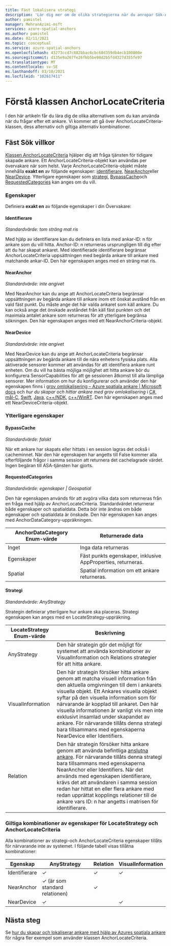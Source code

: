 ```yaml
---
title: Fäst lokalisera strategi
description: 'Lär dig mer om de olika strategierna när du anropar Sök-API: et'
author: pamistel
manager: MehranAzimi-msft
services: azure-spatial-anchors
ms.author: pamistel
ms.date: 02/11/2021
ms.topic: conceptual
ms.service: azure-spatial-anchors
ms.openlocfilehash: 43273ccd7c882bbac6cbc68d359db4ecb100800e
ms.sourcegitcommit: d135e9a267fe26fbb5be98d2b5fd4327d355fe97
ms.translationtype: MT
ms.contentlocale: sv-SE
ms.lasthandoff: 03/10/2021
ms.locfileid: "102617411"
---
```

# <a name="understanding-the-anchorlocatecriteria-class"></a>Förstå klassen AnchorLocateCriteria
I den här artikeln får du lära dig de olika alternativen som du kan använda när du frågar efter ett ankare. Vi kommer att gå över AnchorLocateCriteria-klassen, dess alternativ och giltiga alternativ kombinationer.

## <a name="anchor-locate-criteria"></a>Fäst Sök villkor
[Klassen AnchorLocateCriteria](https://docs.microsoft.com/dotnet/api/microsoft.azure.spatialanchors.anchorlocatecriteria) hjälper dig att fråga tjänsten för tidigare skapade ankare. Ett AnchorLocateCriteria-objekt kan användas per övervakare när som helst. Varje AnchorLocateCriteria-objekt måste innehålla **exakt en** av följande egenskaper: [identifierare](#identifiers), [NearAnchor](#nearanchor)eller [NearDevice](#neardevice). Ytterligare egenskaper som [strategi](#strategy), [BypassCache](#bypasscache)och [RequestedCategories](#requestedcategories) kan anges om du vill. 

### <a name="properties"></a>Egenskaper
Definiera **exakt en** av följande egenskaper i din Övervakare:
#### <a name="identifiers"></a>Identifierare
*Standardvärde: tom sträng mat ris*

Med hjälp av identifierare kan du definiera en lista med ankar-ID: n för ankare som du vill hitta. Anchor-ID: n returneras ursprungligen till dig efter att du har skapat ankaret. Med identifierade identifierare begränsar AnchorLocateCriteria uppsättningen med begärda ankare till ankare med matchande ankar-ID. Den här egenskapen anges med en sträng mat ris. 

#### <a name="nearanchor"></a>NearAnchor
*Standardvärde: inte angivet*

Med NearAnchor kan du ange att AnchorLocateCriteria begränsar uppsättningen av begärda ankare till ankare inom ett önskat avstånd från en vald fäst punkt. Du måste ange det här valda ankaret som käll ankare. Du kan också ange det önskade avståndet från käll fäst punkten och det maximala antalet ankare som returneras för att ytterligare begränsa sökningen.
Den här egenskapen anges med ett NearAnchorCriteria-objekt.

#### <a name="neardevice"></a>NearDevice
*Standardvärde: inte angivet*

Med NearDevice kan du ange att AnchorLocateCriteria begränsar uppsättningen av begärda ankare till de nära enhetens fysiska plats. Alla aktiverade sensorer kommer att användas för att identifiera ankare runt enheten. Om du vill ha bästa möjliga möjlighet att hitta ankare bör du konfigurera SensorCapabilities för att ge sessionen åtkomst till alla lämpliga sensorer. Mer information om hur du konfigurerar och använder den här egenskapen finns i [grov omlokalisering – Azure spatiala ankare | Microsoft docs](https://docs.microsoft.com/azure/spatial-anchors/concepts/coarse-reloc) och *hur du skapar och hittar ankare med grov omlokalisering* i [C#](https://docs.microsoft.com/azure/spatial-anchors/how-tos/set-up-coarse-reloc-unity), [mål-C](https://docs.microsoft.com/azure/spatial-anchors/how-tos/set-up-coarse-reloc-unity), [Swift](https://docs.microsoft.com/azure/spatial-anchors/how-tos/set-up-coarse-reloc-swift), [Java](https://docs.microsoft.com/azure/spatial-anchors/how-tos/set-up-coarse-reloc-java), [c++/NDK](https://docs.microsoft.com/azure/spatial-anchors/how-tos/set-up-coarse-reloc-cpp-ndk), [c++/WinRT](https://docs.microsoft.com/azure/spatial-anchors/how-tos/set-up-coarse-reloc-cpp-winrt).
Den här egenskapen anges med ett NearDeviceCriteria-objekt.

### <a name="additional-properties"></a>Ytterligare egenskaper
#### <a name="bypasscache"></a>BypassCache
*Standardvärde: falskt*

När ett ankare har skapats eller hittats i en session lagras det också i cacheminnet.  När den här egenskapen har angetts till False kommer alla efterföljande frågor i samma session att returnera det cachelagrade värdet. Ingen begäran till ASA-tjänsten har gjorts.

#### <a name="requestedcategories"></a>RequestedCategories
*Standardvärde: egenskaper | Geospatial*

Den här egenskapen används för att avgöra vilka data som returneras från en fråga med hjälp av AnchorLocateCriteria. Standardvärdet returnerar både egenskaper och spatialdata. Detta bör inte ändras om både egenskaper och spatialdata är önskade. Den här egenskapen kan anges med AnchorDataCategory-uppräkningen.

AnchorDataCategory Enum-värde | Returnerade data
-----|------------
Inget | Inga data returneras
Egenskaper| Fäst punkts egenskaper, inklusive AppProperties, returneras.
Spatial| Spatial information om ett ankare returneras.

#### <a name="strategy"></a>Strategi
*Standardvärde: AnyStrategy*

Strategin definierar ytterligare hur ankare ska placeras. Strategi egenskapen kan anges med en LocateStrategy-uppräkning.

LocateStrategy Enum-värde | Beskrivning
---------------|------------
AnyStrategy | Den här strategin gör det möjligt för systemet att använda kombinationer av VisualInformation och Relations strategier för att hitta ankare. 
VisualInformation|Den här strategin försöker hitta ankare genom att matcha visuell information från den aktuella omgivningen till dem i ankarets visuella objekt. Ett Ankares visuella objekt syftar på den visuella information som för närvarande är kopplad till ankaret. Den här visuella informationen är vanligt vis men inte exklusivt insamlad under skapandet av ankare. För närvarande tillåts denna strategi bara tillsammans med egenskaperna NearDevice eller Identifiers.
Relation|Den här strategin försöker hitta ankare genom att använda befintliga [anslutna ankare](https://docs.microsoft.com/azure/spatial-anchors/concepts/anchor-relationships-way-finding#connect-anchors). För närvarande tillåts denna strategi bara tillsammans med egenskaperna NearAnchor eller Identifiers. När det används med egenskapen identifierare, krävs det att användaren i samma session redan har hittat en eller flera ankare med redan upprättat kopplings relationer till de ankare vars ID: n har angetts i matrisen för identifierare. 


### <a name="valid-combinations-of-locatestrategy-and-anchorlocatecriteria-properties"></a>Giltiga kombinationer av egenskaper för LocateStrategy och AnchorLocateCriteria 

Alla kombinationer av strategi-och AnchorLocateCriteria egenskaper tillåts för närvarande inte av systemet. I följande tabell visas tillåtna kombinationer:



Egenskap | AnyStrategy | Relation | VisualInformation
-------- | ------------|--------------|-------------------
Identifierare | &check;    | &check;     | &check;
NearAnchor  | &check;   (är som standard relationen) | &check;    | 
NearDevice  | &check;    |   | &check;




## <a name="next-steps"></a>Nästa steg

Se [hur du skapar och lokaliserar ankare med hjälp av Azures spatiala ankare](https://docs.microsoft.com/azure/spatial-anchors/create-locate-anchors-overview) för några fler exempel som använder klassen AnchorLocateCriteria.